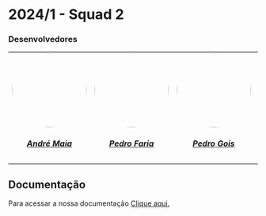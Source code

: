 # 2024/1 - Squad 2

### Desenvolvedores

<center>
<table style="margin-left: auto; margin-right: auto;">
    <tr>
        <td align="center">
            <a href="https://github.com/andre-maia51">
                <img style="border-radius: 50%;" src="https://avatars.githubusercontent.com/u/76632983?v=4" width="150px;"/>
                <h5 href = "https://github.com/andre-maia51" class="text-center">André Maia</h5>
            </a>
        </td>
        <td align="center">
            <a href="https://github.com/PhFariaa">
                <img style="border-radius: 50%;" src="https://avatars.githubusercontent.com/u/126727677?v=4" width="150px;"/>
                <h5 class="text-center">Pedro Faria</h5>
            </a>
        </td>
        <td align="center">
            <a href="https://github.com/Goizzz">
                <img style="border-radius: 50%;" src="https://avatars.githubusercontent.com/u/111159833?v=4" width="150px;"/>
                <h5 class="text-center">Pedro Gois</h5>
            </a>
        </td>
        </td>
        <td align="center">
            <a href="https://github.com/isacostaf">
                <img style="border-radius: 50%;" src="https://avatars.githubusercontent.com/u/139937524?v=4" width="150px;"/>
                <h5 class="text-center">Isabelle da Costa</h5>
            </a>
        </td>
        <td align="center">
            <a href="https://github.com/JoseViniciusQueiroz">
                <img style="border-radius: 50%;" src="https://avatars.githubusercontent.com/u/125223478?v=4" width="150px;"/>
                <h5 class="text-center">José Vinicius</h5>
            </a>
        </td>
          <td align="center">
            <a href="https://github.com/mateuscavati">
                <img style="border-radius: 50%;" src="https://avatars.githubusercontent.com/u/117764744?v=4" width="150px;"/>
                <h5 class="text-center">Mateus Cavati</h5>
            </a>
        </td>
          <td align="center">
            <a href="https://github.com/sidts">
                <img style="border-radius: 50%;" src="https://avatars.githubusercontent.com/u/122989369?v=4" width="150px;"/>
                <h5 class="text-center">Enrico Zoratto</h5>
            </a>
        </td>
</table>
</center>

## Documentação
<p>Para acessar a nossa documentação <a href="https://unb-mds.github.io/2024-1-Squad02-CulturaTransparente/">Clique aqui.</a></p>